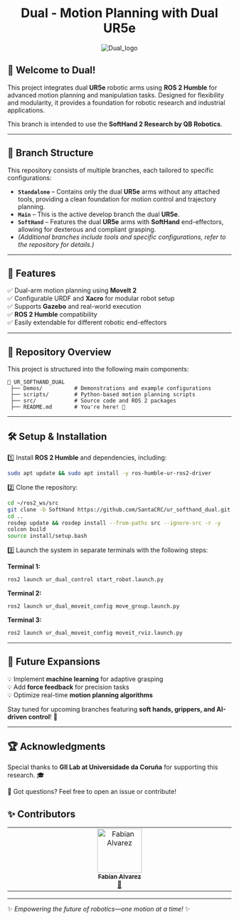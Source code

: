 <div align="center">

<h1 align="center">Dual - Motion Planning with Dual UR5e</h1>


<p align="center">
  <img src="https://github.com/user-attachments/assets/999d15f7-cdb3-4e44-8ed9-39a630eb6480" alt="Dual_logo" />
</p>

</div>

## 🚀 Welcome to Dual!

This project integrates dual **UR5e** robotic arms using **ROS 2 Humble** for advanced motion planning and manipulation tasks. Designed for flexibility and modularity, it provides a foundation for robotic research and industrial applications.

This branch is intended to use the **SoftHand 2 Research by QB Robotics**.

---

## 📌 Branch Structure

This repository consists of multiple branches, each tailored to specific configurations:

- **`Standalone`** – Contains only the dual **UR5e** arms without any attached tools, providing a clean foundation for motion control and trajectory planning.
- **`Main`** – This is the active develop branch the dual **UR5e**.
- **`SoftHand`** – Features the dual **UR5e** arms with **SoftHand** end-effectors, allowing for dexterous and compliant grasping.
- *(Additional branches include tools and specific configurations, refer to the repository for details.)*

---

## 🔧 Features

✅ Dual-arm motion planning using **MoveIt 2**  
✅ Configurable URDF and **Xacro** for modular robot setup  
✅ Supports **Gazebo** and real-world execution  
✅ **ROS 2 Humble** compatibility  
✅ Easily extendable for different robotic end-effectors  

---

## 📂 Repository Overview

This project is structured into the following main components:

```
📂 UR_SOFTHAND_DUAL
 ├── Demos/          # Demonstrations and example configurations
 ├── scripts/        # Python-based motion planning scripts
 ├── src/            # Source code and ROS 2 packages
 ├── README.md       # You're here! 👋
```

---

## 🛠️ Setup & Installation

1️⃣ Install **ROS 2 Humble** and dependencies, including:
```bash
sudo apt update && sudo apt install -y ros-humble-ur-ros2-driver
```
2️⃣ Clone the repository:
```bash
cd ~/ros2_ws/src
git clone -b SoftHand https://github.com/SantaCRC/ur_softhand_dual.git
cd ..
rosdep update && rosdep install --from-paths src --ignore-src -r -y
colcon build
source install/setup.bash
```
3️⃣ Launch the system in separate terminals with the following steps:

**Terminal 1:**
```bash
ros2 launch ur_dual_control start_robot.launch.py
```

**Terminal 2:**
```bash
ros2 launch ur_dual_moveit_config move_group.launch.py
```

**Terminal 3:**
```bash
ros2 launch ur_dual_moveit_config moveit_rviz.launch.py
```

---

## 🎯 Future Expansions

💡 Implement **machine learning** for adaptive grasping  
💡 Add **force feedback** for precision tasks  
💡 Optimize real-time **motion planning algorithms**  

Stay tuned for upcoming branches featuring **soft hands, grippers, and AI-driven control**! 🚀

---

## 🏆 Acknowledgments

Special thanks to **GII Lab at Universidade da Coruña** for supporting this research. 🎓

💬 Got questions? Feel free to open an issue or contribute!

## ✨ Contributors

<!-- ALL-CONTRIBUTORS-LIST:START - Do not remove or modify this section -->
<!-- prettier-ignore-start -->
<!-- markdownlint-disable -->
<table>
  <tbody>
    <tr>
      <td align="center" valign="top" width="14.28%"><a href="https://github.com/SantaCRC"><img src="https://avatars.githubusercontent.com/u/35088759?v=4?s=100" width="100px;" alt="Fabian Alvarez"/><br /><sub><b>Fabian Alvarez</b></sub></a><br /><a href="#projectManagement-SantaCRC" title="Project Management">📆</a></td>
    </tr>
  </tbody>
</table>

<!-- markdownlint-restore -->
<!-- prettier-ignore-end -->

<!-- ALL-CONTRIBUTORS-LIST:END -->

---

✨ *Empowering the future of robotics—one motion at a time!* ✨

